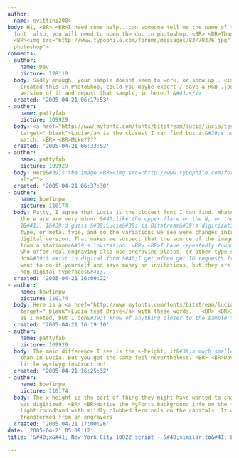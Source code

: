 ```yaml
---
author:
  name: evittini2004
body: Hi, <BR> <BR>I need some help...can someone tell me the name of the attached
  font. also, you will need to open the doc in photoshop. <BR> <BR>Thanks, <BR>Maria  <BR>
  <BR><img src="http://www.typophile.com/forums/messages/83/70376.jpg" alt="Open in
  photoshop">
comments:
- author:
    name: Dav
    picture: 128119
  body: Sadly enough, your sample doesnt seem to work, or show up.. <i>&#40; If you
    created this in PhotoShop, could you maybe export / save a RGB .jpg / or .gif
    version of it and repost that sample, in here.? &#41;</i>
  created: '2005-04-21 06:17:53'
- author:
    name: pattyfab
    picture: 109929
  body: <a href="http://www.myfonts.com/fonts/bitstream/lucia/lucia/testdrive.html?s=New+York+City+10022&amp;p=48"
    target="_blank">Lucia</a> is the closest I can find but it&#39;s not an exact
    match. <BR> <BR>Mike????
  created: '2005-04-21 06:33:52'
- author:
    name: pattyfab
    picture: 109929
  body: Here&#39;s the image <BR><img src="http://www.typophile.com/forums/messages/83/70384.jpg"
    alt="">
  created: '2005-04-21 06:37:30'
- author:
    name: bowfinpw
    picture: 110174
  body: Patty, I agree that Lucia is the closest font I can find. Whatever differences
    there are are very minor &#40;like the upper flare on the N, or the tail of the
    2&#41;. I&#39;d guess &#39;Lucia&#39; is Bitstream&#39;s digitization of an engraving
    type, or metal type, and so the variations we see were changes introduced in the
    digital version. That makes me suspect that the source of the image is a scan
    from a stationer&#39;s invitation. <BR> <BR>I have repeatedly found that stationers
    who offer real engraving also use engraving plates, or other type sources that
    don&#39;t exist in digital form &#40;I get often get ID requests from people who
    want to do-it-yourself and save money on invitations, but they are trying to match
    non-digital typefaces&#41;.
  created: '2005-04-21 16:09:22'
- author:
    name: bowfinpw
    picture: 110174
  body: Here is a <a href="http://www.myfonts.com/fonts/bitstream/lucia/lucia/testdrive.html?s=New+York+City+10022&amp;p=48"
    target="_blank">Lucia test Drive</a> with these words.   <BR> <BR>It is not identical,
    as I noted, but I don&#39;t know of anything closer to the sample than this.
  created: '2005-04-21 16:19:10'
- author:
    name: pattyfab
    picture: 109929
  body: The main difference I see is the x-height, it&#39;s much smaller in the sample
    than in Lucia. But you get the same feel nevertheless. <BR> <BR>Dav - I like your
    little wysiwyg instruction!
  created: '2005-04-21 16:25:32'
- author:
    name: bowfinpw
    picture: 110174
  body: The x-height is the sort of thing they might have wanted to change when it
    was digitized. <BR> <BR>Notice the MyFonts background info on the font? &#34;A
    light roundhand with mildly clubbed terminals on the capitals. It was expertly
    transferred from an engravers
  created: '2005-04-21 17:00:26'
date: '2005-04-21 05:09:12'
title: '&#40;x&#41; New York City 10022 script - &#40;similar to&#41; Lucia {Patricia}'

---
```


